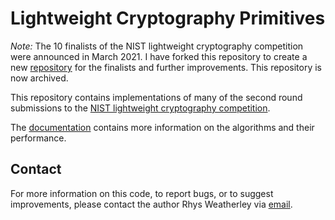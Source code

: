 
Lightweight Cryptography Primitives
===================================

*Note:* The 10 finalists of the NIST lightweight cryptography competition
were announced in March 2021.  I have forked this repository to create a new
[repository](https://github.com/rweather/lwc-finalists) for the
finalists and further improvements.  This repository is now archived.

This repository contains implementations of many of the second round
submissions to the [NIST lightweight cryptography competition](https://csrc.nist.gov/projects/lightweight-cryptography/round-2-candidates).

The [documentation](https://rweather.github.io/lightweight-crypto/index.html)
contains more information on the algorithms and their performance.

Contact
-------

For more information on this code, to report bugs, or to suggest
improvements, please contact the author Rhys Weatherley via
[email](mailto:rhys.weatherley@gmail.com).
